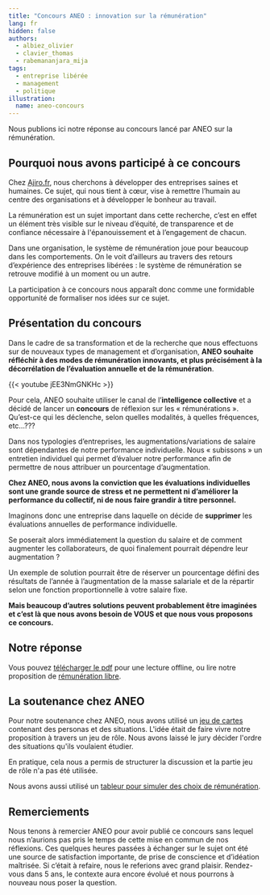 ```yaml
---
title: "Concours ANEO : innovation sur la rémunération"
lang: fr
hidden: false
authors:
  - albiez_olivier
  - clavier_thomas
  - rabemananjara_mija
tags:
  - entreprise libérée
  - management
  - politique
illustration:
  name: aneo-concours
---
```


Nous publions ici notre réponse au concours lancé par ANEO sur la rémunération.


## Pourquoi nous avons participé à ce concours

Chez [Ajiro.fr], nous cherchons à développer des entreprises saines et humaines. Ce sujet, qui nous tient à cœur, vise à remettre l’humain au centre des organisations et à développer le bonheur au travail.

La rémunération est un sujet important dans cette recherche, c’est en effet un élément très visible sur le niveau d’équité, de transparence et de confiance nécessaire à l'épanouissement et à l’engagement de chacun.

Dans une organisation, le système de rémunération joue pour beaucoup dans les comportements. On le voit d’ailleurs au travers des retours d’expérience des entreprises libérées : le système de rémunération se retrouve modifié à un moment ou un autre.

La participation à ce concours nous apparaît donc comme une formidable opportunité de formaliser nos idées sur ce sujet.


## Présentation du concours

Dans le cadre de sa transformation et de la recherche que nous effectuons sur de nouveaux types de management et d’organisation, **ANEO souhaite réfléchir à des modes de rémunération innovants, et plus précisément à la décorrélation de l’évaluation annuelle et de la rémunération**.

{{< youtube jEE3NmGNKHc >}}

Pour cela, ANEO souhaite utiliser le canal de l’**intelligence collective** et a décidé de lancer un **concours** de réflexion sur les « rémunérations ». Qu’est-ce qui les déclenche, selon quelles modalités, à quelles fréquences, etc…???

Dans nos typologies d’entreprises, les augmentations/variations de salaire sont dépendantes de notre performance individuelle. Nous « subissons » un entretien individuel qui permet d’évaluer notre performance afin de permettre de nous attribuer un pourcentage d’augmentation.

**Chez ANEO, nous avons la conviction que les évaluations individuelles sont une grande source de stress et ne permettent ni d’améliorer la performance du collectif, ni de nous faire grandir à titre personnel.**

Imaginons donc une entreprise dans laquelle on décide de **supprimer** les évaluations annuelles de performance individuelle.

Se poserait alors immédiatement la question du salaire et de comment augmenter les collaborateurs, de quoi finalement pourrait dépendre leur augmentation ?

Un exemple de solution pourrait être de réserver un pourcentage défini des résultats de l’année à l’augmentation de la masse salariale et de la répartir selon une fonction proportionnelle à votre salaire fixe.

**Mais beaucoup d’autres solutions peuvent probablement être imaginées et c’est là que nous avons besoin de VOUS et que nous vous proposons ce concours.**


## Notre réponse

Vous pouvez [télécharger le pdf] pour une lecture offline, ou lire notre proposition de [rémunération libre].


## La soutenance chez ANEO

Pour notre soutenance chez ANEO, nous avons utilisé un [jeu de cartes] contenant des personas et des situations. L'idée était de faire vivre notre proposition à travers un jeu de rôle. Nous avons laissé le jury décider l'ordre des situations qu'ils voulaient étudier.

En pratique, cela nous a permis de structurer la discussion et la partie jeu de rôle n'a pas été utilisée.

Nous avons aussi utilisé un [tableur pour simuler des choix de rémunération].


## Remerciements

Nous tenons à remercier ANEO pour avoir publié ce concours sans lequel nous n’aurions pas pris le temps de cette mise en commun de nos réflexions. Ces quelques heures passées à échanger sur le sujet ont été une source de satisfaction importante, de prise de conscience et d’idéation maîtrisée. Si c’était à refaire, nous le referions avec grand plaisir. Rendez-vous dans 5 ans, le contexte aura encore évolué et nous pourrons à nouveau nous poser la question.


[Ajiro.fr]: http://ajiro.fr
[rémunération libre]: /articles/2017/01/26/remuneration_libre.html
[télécharger le pdf]: /assets/articles/concours-aneo-remuneration/concours-aneo-remuneration.pdf
[jeu de cartes]: /assets/articles/concours-aneo-remuneration/cards.pdf
[tableur pour simuler des choix de rémunération]: /assets/articles/concours-aneo-remuneration/simulation-remuneration.xlsx

